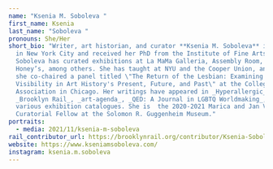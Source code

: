 ```yaml
---
name: "Ksenia M. Soboleva "
first_name: Ksenia
last_name: "Soboleva "
pronouns: She/Her
short_bio: "Writer, art historian, and curator **Ksenia M. Soboleva** is based
  in New York City and received her PhD from the Institute of Fine Arts, NYU.
  Soboleva has curated exhibitions at La MaMa Galleria, Assembly Room, and
  Honey’s, among others. She has taught at NYU and the Cooper Union, and in 2020
  she co-chaired a panel titled \"The Return of the Lesbian: Examining Lesbian
  Visibility in Art History's Present, Future, and Past\" at the College Art
  Association in Chicago. Her writings have appeared in _Hyperallergic_, the
  _Brooklyn Rail_, _art-agenda_, _QED: A Journal in LGBTQ Worldmaking_, and
  various exhibition catalogues. She is  the 2020-2021 Marica and Jan Vilcek
  Curatorial Fellow at the Solomon R. Guggenheim Museum."
portraits:
  - media: 2021/11/ksenia-m-soboleva
rail_contributor_url: https://brooklynrail.org/contributor/Ksenia-Soboleva
website: https://www.kseniamsoboleva.com/
instagram: ksenia.m.soboleva
---
```

